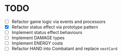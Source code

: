 # TODO

  - [ ] Refactor game logic via events and processors
  - [x] Refactor status effect via prototype pattern
  - [ ] Implement status effect behaviours
  - [ ] Implement DAMAGE types
  - [ ] Implement ENERGY costs
  - [ ] Refactor HAND into Combatant and replace `nextCard`
